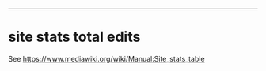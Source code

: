 - - -
site stats total edits
====================

See https://www.mediawiki.org/wiki/Manual:Site_stats_table